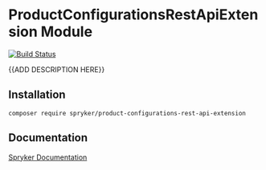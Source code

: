 # ProductConfigurationsRestApiExtension Module
[![Build Status](https://travis-ci.org/spryker/product-configurations-rest-api-extension.svg)](https://travis-ci.org/spryker/product-configurations-rest-api-extension)

{{ADD DESCRIPTION HERE}}

## Installation

```
composer require spryker/product-configurations-rest-api-extension
```

## Documentation

[Spryker Documentation](https://documentation.spryker.com/module_guide/overview.htm)
